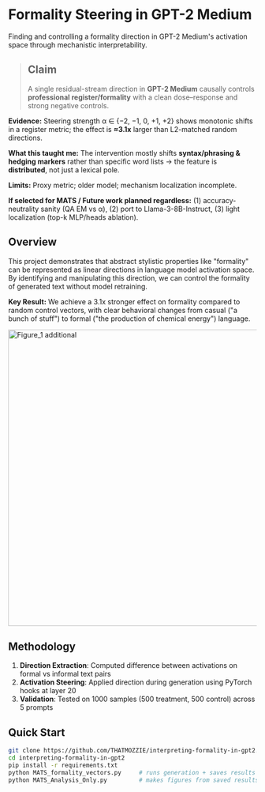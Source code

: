 # Formality Steering in GPT-2 Medium

Finding and controlling a formality direction in GPT-2 Medium's activation space through mechanistic interpretability.

> ## Claim
> A single residual-stream direction in **GPT-2 Medium** causally controls **professional register/formality** with a clean dose–response and strong negative controls.

**Evidence:** Steering strength α ∈ {−2, −1, 0, +1, +2} shows monotonic shifts in a register metric; the effect is **≈3.1x** larger than L2-matched random directions.

**What this taught me:** The intervention mostly shifts **syntax/phrasing & hedging markers** rather than specific word lists -> the feature is **distributed**, not just a lexical pole.

**Limits:** Proxy metric; older model; mechanism localization incomplete.

**If selected for MATS / Future work planned regardless:** (1) accuracy-neutrality sanity (QA EM vs α), (2) port to Llama-3-8B-Instruct, (3) light localization (top-k MLP/heads ablation).



## Overview

This project demonstrates that abstract stylistic properties like "formality" can be represented as linear directions in language model activation space. By identifying and manipulating this direction, we can control the formality of generated text without model retraining.

**Key Result:** We achieve a 3.1x stronger effect on formality compared to random control vectors, with clear behavioral changes from casual ("a bunch of stuff") to formal ("the production of chemical energy") language.

<img width="1000" height="600" alt="Figure_1 additional" src="https://github.com/user-attachments/assets/e87ad9a6-6643-40ad-942c-eaac8fde1866" />

## Methodology


1. **Direction Extraction**: Computed difference between activations on formal vs informal text pairs
2. **Activation Steering**: Applied direction during generation using PyTorch hooks at layer 20
3. **Validation**: Tested on 1000 samples (500 treatment, 500 control) across 5 prompts


## Quick Start
```bash
git clone https://github.com/THATMOZZIE/interpreting-formality-in-gpt2.git
cd interpreting-formality-in-gpt2
pip install -r requirements.txt
python MATS_formality_vectors.py     # runs generation + saves results
python MATS_Analysis_Only.py         # makes figures from saved results

